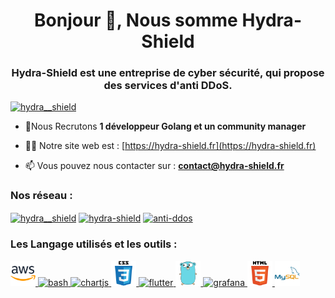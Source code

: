 <h1 align="center">Bonjour 👋, Nous somme Hydra-Shield</h1>
<h3 align="center">Hydra-Shield est une entreprise de cyber sécurité, qui propose des services d'anti DDoS.</h3>

<p align="left"> <a href="https://twitter.com/hydra__shield" target="blank"><img src="https://img.shields.io/twitter/follow/hydra__shield?logo=twitter&style=for-the-badge" alt="hydra__shield" /></a> </p>

- 🔭Nous Recrutons **1 développeur Golang et un community manager**

- 👨‍💻 Notre site web est : [https://hydra-shield.fr](https://hydra-shield.fr)

- 📫 Vous pouvez nous contacter sur : **contact@hydra-shield.fr**

<h3 align="left">Nos réseau :</h3>
<p align="left">
<a href="https://twitter.com/hydra__shield" target="blank"><img align="center" src="https://raw.githubusercontent.com/rahuldkjain/github-profile-readme-generator/master/src/images/icons/Social/twitter.svg" alt="hydra__shield" height="30" width="40" /></a>
<a href="https://linkedin.com/in/hydra-shield" target="blank"><img align="center" src="https://raw.githubusercontent.com/rahuldkjain/github-profile-readme-generator/master/src/images/icons/Social/linked-in-alt.svg" alt="hydra-shield" height="30" width="40" /></a>
<a href="https://discord.gg/anti-ddos" target="blank"><img align="center" src="https://raw.githubusercontent.com/rahuldkjain/github-profile-readme-generator/master/src/images/icons/Social/discord.svg" alt="anti-ddos" height="30" width="40" /></a>
</p>

<h3 align="left">Les Langage utilisés et les outils :</h3>
<p align="left"> <a href="https://aws.amazon.com" target="_blank" rel="noreferrer"> <img src="https://raw.githubusercontent.com/devicons/devicon/master/icons/amazonwebservices/amazonwebservices-original-wordmark.svg" alt="aws" width="40" height="40"/> </a> <a href="https://www.gnu.org/software/bash/" target="_blank" rel="noreferrer"> <img src="https://www.vectorlogo.zone/logos/gnu_bash/gnu_bash-icon.svg" alt="bash" width="40" height="40"/> </a> <a href="https://www.chartjs.org" target="_blank" rel="noreferrer"> <img src="https://www.chartjs.org/media/logo-title.svg" alt="chartjs" width="40" height="40"/> </a> <a href="https://www.w3schools.com/css/" target="_blank" rel="noreferrer"> <img src="https://raw.githubusercontent.com/devicons/devicon/master/icons/css3/css3-original-wordmark.svg" alt="css3" width="40" height="40"/> </a> <a href="https://flutter.dev" target="_blank" rel="noreferrer"> <img src="https://www.vectorlogo.zone/logos/flutterio/flutterio-icon.svg" alt="flutter" width="40" height="40"/> </a> <a href="https://golang.org" target="_blank" rel="noreferrer"> <img src="https://raw.githubusercontent.com/devicons/devicon/master/icons/go/go-original.svg" alt="go" width="40" height="40"/> </a> <a href="https://grafana.com" target="_blank" rel="noreferrer"> <img src="https://www.vectorlogo.zone/logos/grafana/grafana-icon.svg" alt="grafana" width="40" height="40"/> </a> <a href="https://www.w3.org/html/" target="_blank" rel="noreferrer"> <img src="https://raw.githubusercontent.com/devicons/devicon/master/icons/html5/html5-original-wordmark.svg" alt="html5" width="40" height="40"/> </a> <a href="https://www.mysql.com/" target="_blank" rel="noreferrer"> <img src="https://raw.githubusercontent.com/devicons/devicon/master/icons/mysql/mysql-original-wordmark.svg" alt="mysql" width="40" height="40"/> </a> </p>
